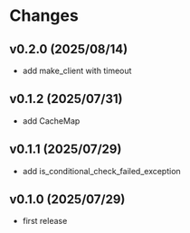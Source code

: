 # Changes

## v0.2.0 (2025/08/14)
* add make_client with timeout

## v0.1.2 (2025/07/31)
* add CacheMap

## v0.1.1 (2025/07/29)
* add is_conditional_check_failed_exception

## v0.1.0 (2025/07/29)
* first release